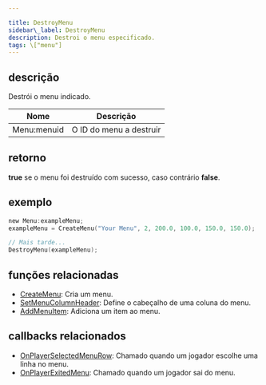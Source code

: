 ```yaml
---

title: DestroyMenu
sidebar\_label: DestroyMenu
description: Destroi o menu especificado.
tags: \["menu"]
---
```


## descrição

Destrói o menu indicado.

| Nome         | Descrição               |
| ------------ | ----------------------- |
| Menu\:menuid | O ID do menu a destruir |

## retorno

**true** se o menu foi destruído com sucesso, caso contrário **false**.

## exemplo

```c
new Menu:exampleMenu;
exampleMenu = CreateMenu("Your Menu", 2, 200.0, 100.0, 150.0, 150.0);

// Mais tarde...
DestroyMenu(exampleMenu);
```

## funções relacionadas

* [CreateMenu](CreateMenu): Cria um menu.
* [SetMenuColumnHeader](SetMenuColumnHeader): Define o cabeçalho de uma coluna do menu.
* [AddMenuItem](AddMenuItem): Adiciona um item ao menu.

## callbacks relacionados

* [OnPlayerSelectedMenuRow](../callbacks/OnPlayerSelectedMenuRow): Chamado quando um jogador escolhe uma linha no menu.
* [OnPlayerExitedMenu](../callbacks/OnPlayerExitedMenu): Chamado quando um jogador sai do menu.

